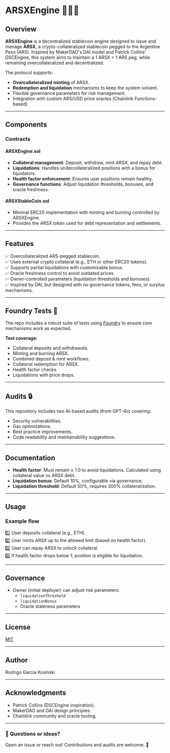 # ARSXEngine 💸🇦🇷

## Overview

**ARSXEngine** is a decentralized stablecoin engine designed to issue and manage **ARSX**, a crypto-collateralized stablecoin pegged to the Argentine Peso (ARS). Inspired by MakerDAO's DAI model and Patrick Collins' DSCEngine, this system aims to maintain a 1 ARSX = 1 ARS peg, while remaining overcollateralized and decentralized.

The protocol supports:

- **Overcollateralized minting** of ARSX.
- **Redemption and liquidation** mechanisms to keep the system solvent.
- Flexible governance parameters for risk management.
- Integration with custom ARS/USD price oracles (Chainlink Functions-based).

---

## Components

### Contracts

#### ARSXEngine.sol

- **Collateral management**: Deposit, withdraw, mint ARSX, and repay debt.
- **Liquidations**: Handles undercollateralized positions with a bonus for liquidators.
- **Health factor enforcement**: Ensures user positions remain healthy.
- **Governance functions**: Adjust liquidation thresholds, bonuses, and oracle freshness.

#### ARSXStableCoin.sol

- Minimal ERC20 implementation with minting and burning controlled by ARSXEngine.
- Provides the ARSX token used for debt representation and settlements.

---

## Features

✅ Overcollateralized ARS-pegged stablecoin.  
✅ Uses external crypto collateral (e.g., ETH or other ERC20 tokens).  
✅ Supports partial liquidations with customizable bonus.  
✅ Oracle freshness control to avoid outdated prices.  
✅ Owner-controlled parameters (liquidation thresholds and bonuses).  
✅ Inspired by DAI, but designed with no governance tokens, fees, or surplus mechanisms.

---

## Foundry Tests 🧪

The repo includes a robust suite of tests using [Foundry](https://book.getfoundry.sh/) to ensure core mechanisms work as expected.

**Test coverage:**

- Collateral deposits and withdrawals.
- Minting and burning ARSX.
- Combined deposit & mint workflows.
- Collateral redemption for ARSX.
- Health factor checks.
- Liquidations with price drops.

---

## Audits 🔒

This repository includes two AI-based audits (from GPT-4o) covering:

- Security vulnerabilities.
- Gas optimizations.
- Best practice improvements.
- Code readability and maintainability suggestions.

---

## Documentation

- **Health factor**: Must remain ≥ 1.0 to avoid liquidations. Calculated using collateral value vs ARSX debt.
- **Liquidation bonus**: Default 10%, configurable via governance.
- **Liquidation threshold**: Default 50%, requires 200% collateralization.

---

## Usage

### Example flow

1️⃣ User deposits collateral (e.g., ETH).  
2️⃣ User mints ARSX up to the allowed limit (based on health factor).  
3️⃣ User can repay ARSX to unlock collateral.  
4️⃣ If health factor drops below 1, position is eligible for liquidation.

---

## Governance

- Owner (initial deployer) can adjust risk parameters:
  - `liquidationThreshold`
  - `liquidationBonus`
  - Oracle staleness parameters

---

## License

[MIT](LICENSE)

---

## Author

Rodrigo Garcia Kosinski

---

## Acknowledgments

- Patrick Collins (DSCEngine inspiration).
- MakerDAO and DAI design principles.
- Chainlink community and oracle tooling.

---

### 💬 Questions or ideas?

Open an issue or reach out! Contributions and audits are welcome. 🚀

